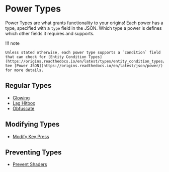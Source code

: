# Power Types

Power Types are what grants functionality to your origins! Each power has a type, specified with
a `type` field in the JSON. Which type a power is defines which other fields it requires and supports.

!!! note

    Unless stated otherwise, each power type supports a `condition` field that can check for [Entity Condition Types](https://origins.readthedocs.io/en/latest/types/entity_condition_types/). See [Power JSON](https://origins.readthedocs.io/en/latest/json/power/) for more details.

## Regular Types

- [Glowing](powers/regular/lunali_glowing.md)
- [Lag Hitbox](powers/regular/lunali_lag_hitbox.md)
- [Obfuscate](powers/regular/lunali_obfuscate.md)

## Modifying Types

- [Modify Key Press](powers/modify/lunali_modify_key.md)

## Preventing Types

- [Prevent Shaders](powers/prevent/lunali_prevent_shaders.md)
